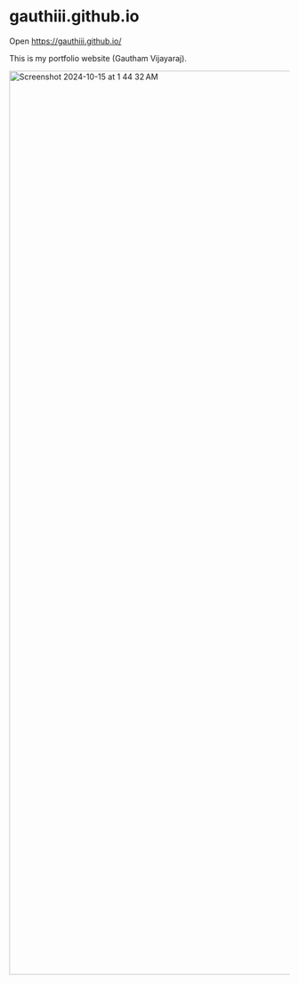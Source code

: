 # gauthiii.github.io
Open https://gauthiii.github.io/

This is my portfolio website (Gautham Vijayaraj).

<img width="1624" alt="Screenshot 2024-10-15 at 1 44 32 AM" src="https://github.com/user-attachments/assets/72cce500-c8db-4346-84ea-91c5df397f8c">

